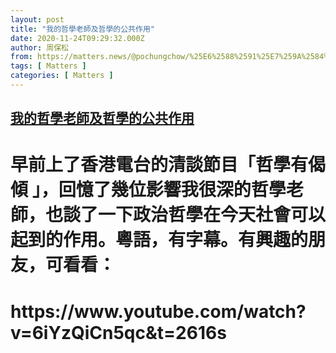 ```yaml
---
layout: post
title: "我的哲學老師及哲學的公共作用"
date: 2020-11-24T09:29:32.000Z
author: 周保松
from: https://matters.news/@pochungchow/%25E6%2588%2591%25E7%259A%2584%25E5%2593%25B2%25E5%25AD%25B8%25E8%2580%2581%25E5%25B8%25AB%25E5%258F%258A%25E5%2593%25B2%25E5%25AD%25B8%25E7%259A%2584%25E5%2585%25AC%25E5%2585%25B1%25E4%25BD%259C%25E7%2594%25A8-bafyreidamz5apyjqfd4yrtqk6z4imnzib3wxoy4wg6gk5fnguy7y6anlay
tags: [ Matters ]
categories: [ Matters ]
---
```

<!--1606210172000-->
[我的哲學老師及哲學的公共作用](https://matters.news/@pochungchow/%25E6%2588%2591%25E7%259A%2584%25E5%2593%25B2%25E5%25AD%25B8%25E8%2580%2581%25E5%25B8%25AB%25E5%258F%258A%25E5%2593%25B2%25E5%25AD%25B8%25E7%259A%2584%25E5%2585%25AC%25E5%2585%25B1%25E4%25BD%259C%25E7%2594%25A8-bafyreidamz5apyjqfd4yrtqk6z4imnzib3wxoy4wg6gk5fnguy7y6anlay)
------

<div>
<h1>早前上了香港電台的清談節目「哲學有偈傾 」，回憶了幾位影響我很深的哲學老師，也談了一下政治哲學在今天社會可以起到的作用。粵語，有字幕。有興趣的朋友，可看看：</h1><h1>https://www.youtube.com/watch?v=6iYzQiCn5qc&t=2616s</h1>
</div>
